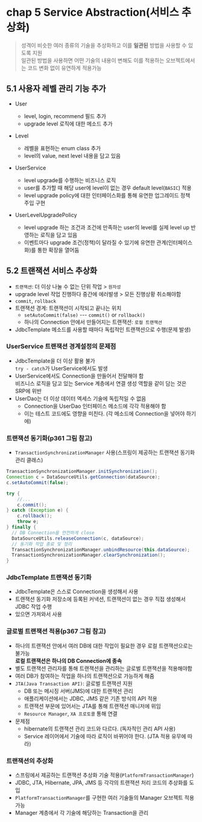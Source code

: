 # chap 5 Service Abstraction(서비스 추상화)

> 성격이 비슷한 여러 종류의 기술을 추상화하고 이를 **일관된** 방법을 사용할 수 있도록 지원  
> 일관된 방법을 사용하면 어떤 기술의 내용이 변해도 이를 적용하는 오브젝트에서는 코드 변화 없이 유연하게 적용가능

## 5.1 사용자 레벨 관리 기능 추가
- User
    - level, login, recommend 필드 추가
    - upgrade level 로직에 대한 메소드 추가
- Level
    - 레벨을 표현하는 enum class 추가
    - level의 value, next level 내용을 담고 있음
    
- UserService
    - level upgrade를 수행하는 비즈니스 로직
    - user를 추가할 때 해당 user에 level이 없는 경우 default level(`BASIC`) 적용
    - level upgrade policy에 대한 인터페이스화를 통해 유연한 업그레이드 정책 주입 구현

- UserLevelUpgradePolicy
    - level upgrade 하는 조건과 조건에 만족하는 user의 level를 실제 level up 반영하는 로직을 담고 있음
    - 이벤트마다 upgrade 조건(정책)이 달라질 수 있기에 유연한 관계(인터페이스화)를 통한 확장을 열어둠 

## 5.2 트랜잭션 서비스 추상화
- `트랜잭션`: 더 이상 나눌 수 없는 단위 작업 > `원자성`
- upgrade level 작업 진행하다 중간에 에러발생 > 모든 진행상황 취소해야함
- `commit`, `rollback`
- 트랜잭션 경계: 트랜잭션이 시작되고 끝나는 위치
  - `setAutoCommit(false)` --- `commit()` or `rollback()`
  - 하나의 Connection 안에서 만들어지는 트랜잭션: `로컬 트랜잭션`
- JdbcTemplate 메소드를 사용할 때마다 독립적인 트랜잭션으로 수행(문제 발생)

### UserService 트랜잭션 경계설정의 문제점
- JdbcTemplate을 더 이상 활용 불가  
  `try - catch`가 UserService에서도 발생
- UserService에서도 Connection을 만들어서 전달해야 함  
  비즈니스 로직을 담고 있는 Service 계층에서 연결 생성 역할을 같이 담는 것은 SRP에 위반
- UserDao는 더 이상 데이터 엑세스 기술에 독립적일 수 없음
  - Connection을 UserDao 인터페이스 메소드에 각각 적용해야 함
  - 이는 테스트 코드에도 영향을 미친다. (각 메소드에 Connection을 넣어야 하기에)
  
### 트랜잭션 동기화(p361 그림 참고)
- `TransactionSynchronizationManager` 사용(스프링이 제공하는 트랜잭션 동기화 관리 클래스)
```java
TransactionSynchronizationManager.initSynchronization();
Connection c = DataSourceUtils.getConnection(dataSource);
c.setAutoCommit(false);

try {
    //...
    c.commit();
} catch (Exception e) {
    c.rollback();
    throw e;
} finally {
  // DB Connection을 안전하게 close
  DataSourceUtils.releaseConnection(c, dataSource);
  // 동기화 작업 종료 및 정리
  TransactionSynchronizationManager.unbindResource(this.dataSource);
  TransactionSynchronizationManager.clearSynchronization();
}
```

### JdbcTemplate 트랜잭션 동기화
- JdbcTemplate은 스스로 Connection을 생성해서 사용
- 트랜잭션 동기화 저장소에 등록된 커낵션, 트랜잭션이 없는 경우 직접 생성해서 JDBC 작업 수행
- 있으면 가져와서 사용

### 글로벌 트랜잭션 적용(p367 그림 참고)
- 하나의 트랜잭션 안에서 여러 DB에 대한 작업이 필요한 경우 로컬 트랜잭션으로는 불가능  
  **로컬 트랜잭션은 하나의 DB Connection에 종속**
- 별도 트랜잭션 관리자를 통해 트랜잭션을 관리하는 글로벌 트랜잭션을 적용해야함
- 여러 DB가 참여하는 작업을 하나의 트랜잭션으로 가능하게 해줌
- `JTA(Java Transaction API)`: 글로벌 트랜잭션 지원  
  - DB 또는 메시징 서버(JMS)에 대한 트랜잭션 관리
  - 애플리케이션에서는 JDBC, JMS 같은 기존 방식의 API 적용
  - 트랜잭션 부문에 있어서는 JTA를 통해 트랜잭션 매니저에 위임
  - `Resource Manager`, `XA 프로토콜` 통해 연결
- 문제점
  - hibernate의 트랜잭션 관리 코드와 다르다. (독자적인 관리 API 사용)
  - Service 레이어에서 기술에 따라 로직이 바뀌어야 한다. (JTA 적용 유무에 따라)
  
### 트랜잭션의 추상화
- 스프링에서 제공하는 트랜잭션 추상화 기술 적용(`PlatformTransactionManager`)
- JDBC, JTA, Hibernate, JPA, JMS 등 각각의 트랜잭션 처리 코드의 추상화를 도입
- `PlatformTransactionManager`를 구현한 여러 기술들의 Manager 오브젝트 적용 가능
- Manager 계층에서 각 기술에 해당하는 Transaction을 관리